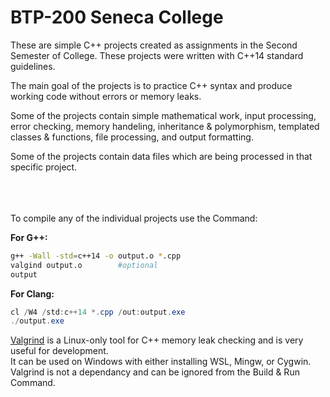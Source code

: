 # BTP-200 Seneca College

These are simple C++ projects created as assignments in the Second Semester of College. These projects were written with C++14 standard guidelines.

The main goal of the projects is to practice C++ syntax and produce working code without errors or memory leaks.

Some of the projects contain simple mathematical work, input processing, error checking, memory handeling, inheritance & polymorphism, templated classes & functions, file processing, and output formatting.

Some of the projects contain data files which are being processed in that specific project.

<br/>
<br/>
<br/>
To compile any of the individual projects use the Command:

<br/>

**For G++:**

```bash
g++ -Wall -std=c++14 -o output.o *.cpp
valgind output.o        #optional
output
```

**For Clang:**

```powershell
cl /W4 /std:c++14 *.cpp /out:output.exe
./output.exe
```

[Valgrind](https://valgrind.org/) is a Linux-only tool for C++ memory leak checking and is very useful for development.<br/>
It can be used on Windows with either installing WSL, Mingw, or Cygwin.<br/>
Valgrind is not a dependancy and can be ignored from the Build & Run Command.<br/>
